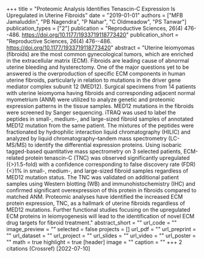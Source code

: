 +++
title = "Proteomic Analysis Identifies Tenascin-C Expression Is Upregulated in Uterine Fibroids"
date = "2019-01-01"
authors = ["MFB Jamaluddin", "PB Nagendra", "P Nahar", "C Oldmeadow", "PS Tanwar"]
publication_types = ["2"]
publication = "Reproductive Sciences, 26(4) 476--486. https://doi.org/10.1177/1933719118773420"
publication_short = "Reproductive Sciences, 26(4) 476--486. https://doi.org/10.1177/1933719118773420"
abstract = "Uterine leiomyomas (fibroids) are the most common gynecological tumors, which are enriched in the extracellular matrix (ECM). Fibroids are leading cause of abnormal uterine bleeding and hysterectomy. One of the major questions yet to be answered is the overproduction of specific ECM components in human uterine fibroids, particularly in relation to mutations in the driver gene mediator complex subunit 12 (MED12). Surgical specimens from 14 patients with uterine leiomyoma having fibroids and corresponding adjacent normal myometrium (ANM) were utilized to analyze genetic and proteomic expression patterns in the tissue samples. MED12 mutations in the fibroids were screened by Sanger sequencing. iTRAQ was used to label the peptides in small-, medium-, and large-sized fibroid samples of annotated MED12 mutation from the same patient. The mixtures of the peptides were fractionated by hydrophilic interaction liquid chromatography (HILIC) and analyzed by liquid chromatography–tandem mass spectrometry (LC-MS/MS) to identify the differential expression proteins. Using isobaric tagged-based quantitative mass spectrometry on 3 selected patients, ECM-related protein tenascin-C (TNC) was observed significantly upregulated ({$>$}1.5-fold) with a confidence corresponding to false discovery rate (FDR) {$<$}1% in small-, medium-, and large-sized fibroid samples regardless of MED12 mutation status. The TNC was validated on additional patient samples using Western blotting (WB) and immunohistochemistry (IHC) and confirmed significant overexpression of this protein in fibroids compared to matched ANM. Proteomic analyses have identified the increased ECM protein expression, TNC, as a hallmark of uterine fibroids regardless of MED12 mutations. Further functional studies focusing on the upregulated ECM proteins in leiomyogenesis will lead to the identification of novel ECM drug targets for fibroid treatment."
abstract_short = ""
url_code = ""
image_preview = ""
selected = false
projects = []
url_pdf = ""
url_preprint = ""
url_dataset = ""
url_project = ""
url_slides = ""
url_video = ""
url_poster = ""
math = true
highlight = true
[header]
image = ""
caption = ""
+++
2 citations (Crossref) [2022-07-10]
